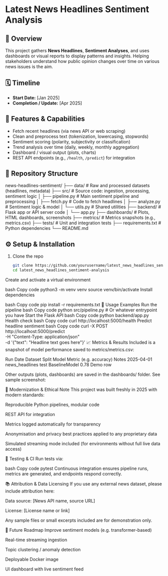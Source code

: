 # Latest News Headlines Sentiment Analysis

## 📌 Overview  
This project gathers **News Headlines**,  **Sentiment Analyses**, and uses dashboards or visual reports to display patterns and insights. Helping stakeholders understand how public opinion changes over time on various news issues is the aim.

## 🗓 Timeline  
- **Start Date:** [Jan 2025]  
- **Completion / Update:** [Apr 2025]  

## 🧰 Features & Capabilities  
- Fetch recent headlines (via news API or web scraping)  
- Clean and preprocess text (tokenization, lowercasing, stopwords)  
- Sentiment scoring (polarity, subjectivity or classification)  
- Trend analysis over time (daily, weekly, monthly aggregation)  
- Dashboard / visual output (plots, charts)  
- REST API endpoints (e.g., `/health`, `/predict`) for integration  

## 📂 Repository Structure

news-headlines-sentiment/
├── data/ # Raw and processed datasets (headlines, metadata)
├── src/ # Source code: ingestion, processing, sentiment logic
│ ├── pipeline.py # Main sentiment pipeline and preprocessing
│ ├── fetch.py # Code to fetch headlines
│ ├── analyze.py # Sentiment logic & model
│ └── utils.py # Shared utilities
├── backend/ # Flask app or API server code
│ └── app.py
├── dashboards/ # Plots, HTML dashboards, screenshots
├── metrics/ # Metrics snapshots (e.g., metrics.csv)
├── tests/ # Unit and integration tests
├── requirements.txt # Python dependencies
└── README.md


## ⚙ Setup & Installation

1. Clone the repo  
   ```bash
   git clone https://github.com/yourusername/latest_news_headlines_sentiment-analysis.git
   cd latest_news_headlines_sentiment-analysis
Create and activate a virtual environment

bash
Copy code
python3 -m venv venv
source venv/bin/activate
Install dependencies

bash
Copy code
pip install -r requirements.txt
🚀 Usage Examples
Run the pipeline
bash
Copy code
python src/pipeline.py  # Or whatever entrypoint you have
Start the Flask API
bash
Copy code
python backend/app.py
Health check
bash
Copy code
curl http://localhost:5000/health
Predict headline sentiment
bash
Copy code
curl -X POST http://localhost:5000/predict \
  -H "Content-Type: application/json" \
  -d '{"text": "Headline text goes here"}'
📈 Metrics & Results
Included is a snapshot of model performance saved to metrics/metrics.csv:

Run Date	Dataset	Split	Model	Metric (e.g. accuracy)	Notes
2025-04-01	news_headlines	test	BaselineModel	0.78	Demo row

Other outputs (plots, dashboards) are saved in the dashboards/ folder. See sample screenshot:

🎯 Modernization & Ethical Note
This project was built freshly in 2025 with modern standards:

Reproducible Python pipelines, modular code

REST API for integration

Metrics logged automatically for transparency

Anonymisation and privacy best practices applied to any proprietary data

Simulated streaming mode included (for environments without full live data access)

🧪 Testing & CI
Run tests via:

bash
Copy code
pytest
Continuous integration ensures pipeline runs, metrics are generated, and endpoints respond correctly.

📚 Attribution & Data Licensing
If you use any external news dataset, please include attribution here:

Data source: [News API name, source URL]

License: [License name or link]

Any sample files or small excerpts included are for demonstration only.

🙋 Future Roadmap
Improve sentiment models (e.g. transformer-based)

Real-time streaming ingestion

Topic clustering / anomaly detection

Deployable Docker image

UI dashboard with live sentiment feed
